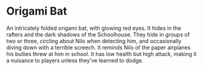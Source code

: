 # Origami Bat

An intricately folded origami bat, with glowing red eyes. It hides in the rafters and the dark shadows of the Schoolhouse. They hide in groups of two or three, circling about Nilo when detecting him, and occasionally diving down with a terrible screech. It reminds Nilo of the paper airplanes his bullies threw at him in school. It has low health but high attack, making it a nuisance to players unless they've learned to dodge. 